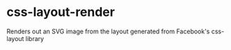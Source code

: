 # css-layout-render
Renders out an SVG image from the layout generated from Facebook's css-layout library
